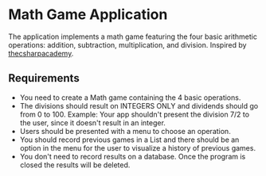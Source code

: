# Math Game Application

The application implements a math game featuring the four basic arithmetic operations: addition, subtraction, multiplication, and division. Inspired by [thecsharpacademy](https://www.thecsharpacademy.com/project/53).

## Requirements

- You need to create a Math game containing the 4 basic operations.
- The divisions should result on INTEGERS ONLY and dividends should go from 0 to 100. Example: Your app shouldn't present the division 7/2 to the user, since it doesn't result in an integer.
- Users should be presented with a menu to choose an operation.
- You should record previous games in a List and there should be an option in the menu for the user to visualize a history of previous games.
- You don't need to record results on a database. Once the program is closed the results will be deleted.